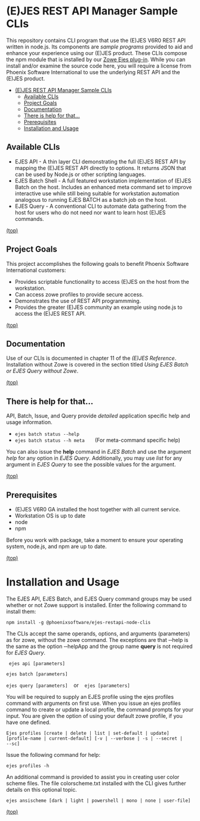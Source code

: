 # (E)JES REST API Manager Sample CLIs

This repository contains CLI program that use the (E)JES V6R0 REST API written in node.js.  Its components are *sample
programs* provided to aid and enhance your experience using our (E)JES product.  These CLIs compose the npm module
that is installed by our [Zowe Ejes plug-in](https://github.com/phoenixsoftware/ejes-cli#readme).
While you can install and/or examine the source code here, you will require a license from Phoenix Software International
to use the underlying REST API and the (E)JES product.

- [(E)JES REST API Manager Sample CLIs](#(e)jes-rest-api-manager-sample-clis)
  - [Available CLIs](#available-clis)
  - [Project Goals](#project-goals)
  - [Documentation](#documentation)
  - [There is help for that...](#there-is-help-for-that)
  - [Prerequisites](#prerequisites)
  - [Installation and Usage](#installation-and-usage)

## Available CLIs  

* EJES API - A thin layer CLI demonstrating the full (E)JES REST API by mapping the (E)JES REST API directly to options.  It returns JSON that can be used by Node.js or other scripting languages.
* EJES Batch Shell - A full featured workstation implementation of (E)JES Batch on the host.  Includes an enhanced meta command set to improve interactive use while still being suitable for workstation automation analogous to running EJES BATCH as a batch job on the host.
* EJES Query - A conventional CLI to automate data gathering from the host for users who do not need nor want to learn host (E)JES commands.

[(top)](#readme)

## Project Goals

This project accomplishes the following goals to benefit Phoenix Software International customers:
* Provides scriptable functionality to access (E)JES on the host from the workstation.
* Can access zowe profiles to provide secure access.
* Demonstrates the use of REST API programmming.
* Provides the greater (E)JES community an example using node.js to access the (E)JES REST API.

[(top)](#readme)
  
## Documentation

Use of our CLIs is documented in chapter 11 of the *(E)JES Reference*.  Installation without Zowe is covered in the section titled *Using EJES Batch or EJES Query without Zowe*.

[(top)](#readme)

## There is help for that...

API, Batch, Issue, and Query provide *detailed* application specific help and usage information.

* `ejes batch status --help`
* `ejes batch status --h meta` &nbsp;&nbsp;&nbsp;&nbsp;&nbsp; (For meta-command specific help)

You can also issue the **help** command in *EJES Batch* and use the argument *help* for any option in *EJES Query*.  Additionally,  you may use *list* for any argument in *EJES Query* to see the possible values for the argument. 
  
[(top)](#readme)
## Prerequisites

* (E)JES V6R0 GA installed the host together with all current service.
* Workstation OS is up to date
* node
* npm

Before you work with package, take a moment to ensure your operating system, node.js, and npm are up to date.  

[(top)](#readme)
# Installation and Usage

The EJES API, EJES Batch, and EJES Query command groups may be used whether or not Zowe support is installed. Enter the following command to install them:

   `npm install -g @phoenixsoftware/ejes-restapi-node-clis`

The CLIs accept the same operands, options, and arguments (parameters) as for zowe, without the zowe command. The exceptions are that ‑‑help is the same as the option ‑‑helpApp and the group name **query** is not required for *EJES Query*.

` ejes api [parameters]`

`ejes batch [parameters]`

`ejes query [parameters]`  &nbsp;&nbsp; or &nbsp;&nbsp; `ejes [parameters]`

You will be required to supply an EJES profile using the ejes profiles command with arguments on first use. When you issue an ejes profiles command to create or update a local profile, the command prompts for your input. You are given the option of using your default zowe profile, if you have one defined.

`Ejes profiles [create | delete | list | set-default | update] [profile-name | current-default] [-v | ‑‑verbose | -s | ‑‑secret | ‑‑sc]`

Issue the following command for help:

   `ejes profiles -h`

An additional command is provided to assist you in creating user color scheme files. The file colorscheme.txt installed with the CLI gives further details on this optional topic.

`ejes ansischeme [dark | light | powershell | mono | none | user-file]`

[(top)](#readme)
